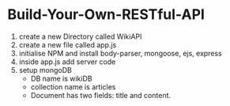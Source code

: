 # Build-Your-Own-RESTful-API

1. create a new Directory called WikiAPI
2. create a new file called app.js
3. initialise NPM and install body-parser, mongoose, ejs, express
4. inside app.js add server code
5. setup mongoDB
    - DB name is wikiDB
    - collection name is articles
    - Document has two fields: title and content.


